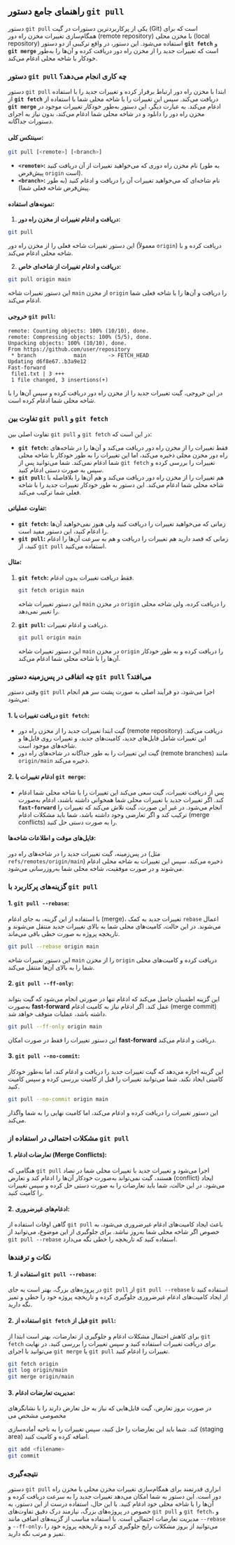 ## راهنمای جامع دستور `git pull`

دستور `git pull` یکی از پرکاربردترین دستورات در گیت (Git) است که برای همگام‌سازی تغییرات مخزن راه دور (remote repository) با مخزن محلی (local repository) استفاده می‌شود. این دستور، در واقع ترکیبی از دو دستور **`git fetch`** و **`git merge`** است که تغییرات جدید را از مخزن راه دور دریافت کرده و آن‌ها را به‌طور خودکار با شاخه محلی ادغام می‌کند.

### دستور `git pull` چه کاری انجام می‌دهد؟

دستور `git pull` ابتدا با مخزن راه دور ارتباط برقرار کرده و تغییرات جدید را با استفاده از **`git fetch`** دریافت می‌کند. سپس این تغییرات را با شاخه محلی شما با استفاده از **`git merge`** ادغام می‌کند. به عبارت دیگر، این دستور به‌طور خودکار تغییرات موجود در مخزن راه دور را دانلود و در شاخه محلی شما ادغام می‌کند، بدون نیاز به اجرای دستورات جداگانه.

#### سینتکس کلی:

```bash
git pull [<remote>] [<branch>]
```

- **`<remote>`:** نام مخزن راه دوری که می‌خواهید تغییرات از آن دریافت کنید (به طور پیش‌فرض `origin` است).
- **`<branch>`:** نام شاخه‌ای که می‌خواهید تغییرات آن را دریافت و ادغام کنید (به طور پیش‌فرض شاخه فعلی شما).

#### نمونه‌های استفاده:

1. **دریافت و ادغام تغییرات از مخزن راه دور:**

```bash
git pull
```

این دستور تغییرات شاخه فعلی را از مخزن راه دور (معمولاً `origin`) دریافت کرده و با شاخه محلی ادغام می‌کند.

2. **دریافت و ادغام تغییرات از شاخه‌ای خاص:**

```bash
git pull origin main
```

این دستور تغییرات شاخه `main` از مخزن `origin` را دریافت و آن‌ها را با شاخه فعلی شما ادغام می‌کند.

#### خروجی `git pull`:

```plaintext
remote: Counting objects: 100% (10/10), done.
remote: Compressing objects: 100% (5/5), done.
Unpacking objects: 100% (10/10), done.
From https://github.com/user/repository
 * branch            main       -> FETCH_HEAD
Updating d6f8e67..b3a9e12
Fast-forward
 file1.txt | 3 +++
 1 file changed, 3 insertions(+)
```

در این خروجی، گیت تغییرات جدید را از مخزن راه دور دریافت کرده و سپس آن‌ها را با شاخه محلی شما ادغام کرده است.

### تفاوت بین `git pull` و `git fetch`

تفاوت اصلی بین `git pull` و `git fetch` در این است که:

- **`git fetch`:** فقط تغییرات را از مخزن راه دور دریافت می‌کند و آن‌ها را در شاخه‌های راه دور مخزن محلی ذخیره می‌کند، اما این تغییرات را به طور خودکار با شاخه محلی شما ادغام نمی‌کند. شما می‌توانید پس از `git fetch` تغییرات را بررسی کرده و سپس به صورت دستی ادغام کنید.
- **`git pull`:** هم تغییرات را از مخزن راه دور دریافت می‌کند و هم آن‌ها را بلافاصله با شاخه محلی شما ادغام می‌کند. این دستور به طور خودکار تغییرات جدید را با شاخه فعلی شما ترکیب می‌کند.

#### تفاوت عملیاتی:

- **`git fetch`:** زمانی که می‌خواهید تغییرات را دریافت کنید ولی هنوز نمی‌خواهید آن‌ها را ادغام کنید، این دستور مفید است.
- **`git pull`:** زمانی که قصد دارید هم تغییرات را دریافت و هم به سرعت آن‌ها را ادغام کنید، از `git pull` استفاده می‌کنید.

#### مثال:

1. **`git fetch`:** فقط دریافت تغییرات بدون ادغام.

   ```bash
   git fetch origin main
   ```

   این دستور تغییرات شاخه `main` در مخزن `origin` را دریافت کرده، ولی شاخه محلی را تغییر نمی‌دهد.

2. **`git pull`:** دریافت و ادغام تغییرات.
   ```bash
   git pull origin main
   ```
   این دستور تغییرات شاخه `main` در مخزن `origin` را دریافت کرده و به طور خودکار آن‌ها را با شاخه محلی شما ادغام می‌کند.

### چه اتفاقی در پس‌زمینه دستور `git pull` می‌افتد؟

وقتی دستور `git pull` اجرا می‌شود، دو فرآیند اصلی به صورت پشت سر هم انجام می‌شود:

#### 1. **دریافت تغییرات با `git fetch`:**

- گیت ابتدا تغییرات جدید را از مخزن راه دور (remote repository) دریافت می‌کند. این تغییرات شامل فایل‌های جدید، کامیت‌های جدید، و تغییرات روی فایل‌ها و شاخه‌های موجود است.
- گیت این تغییرات را به طور جداگانه در شاخه‌های راه دور (remote branches) مانند `origin/main` ذخیره می‌کند.

#### 2. **ادغام تغییرات با `git merge`:**

- پس از دریافت تغییرات، گیت سعی می‌کند این تغییرات را با شاخه محلی شما ادغام کند. اگر تغییرات جدید با تغییرات محلی شما همخوانی داشته باشند، ادغام به‌صورت **`fast-forward`** انجام می‌شود. در غیر این صورت، گیت تلاش می‌کند که تغییرات را ترکیب کند و اگر تعارضی وجود داشته باشد، شما باید مشکلات ادغام (merge conflicts) را به صورت دستی حل کنید.

#### فایل‌های موقت و اطلاعات شاخه‌ها:

در پس‌زمینه، گیت تغییرات جدید را در شاخه‌های راه دور (مثل `refs/remotes/origin/main`) ذخیره می‌کند. سپس این تغییرات به شاخه محلی ادغام می‌شوند و در صورت موفقیت، شاخه محلی شما به‌روزرسانی می‌شود.

### گزینه‌های پرکاربرد با `git pull`

#### 1. **`git pull --rebase`:**

با استفاده از این گزینه، به جای ادغام (merge)، تغییرات جدید به کمک `rebase` اعمال می‌شوند. در این حالت، کامیت‌های محلی شما به بالای تغییرات جدید منتقل می‌شوند و تاریخچه پروژه به صورت خطی باقی می‌ماند.

```bash
git pull --rebase origin main
```

این دستور تغییرات شاخه `main` را از مخزن `origin` دریافت کرده و کامیت‌های محلی شما را به بالای آن‌ها منتقل می‌کند.

#### 2. **`git pull --ff-only`:**

این گزینه اطمینان حاصل می‌کند که ادغام تنها در صورتی انجام می‌شود که گیت بتواند به‌صورت **fast-forward** عمل کند. اگر ادغام نیاز به کامیت ادغام (merge commit) داشته باشد، عملیات متوقف خواهد شد.

```bash
git pull --ff-only origin main
```

این دستور تغییرات را فقط در صورت امکان **fast-forward** دریافت و ادغام می‌کند.

#### 3. **`git pull --no-commit`:**

این گزینه اجازه می‌دهد که گیت تغییرات جدید را دریافت و ادغام کند، اما به‌طور خودکار کامیتی ایجاد نکند. شما می‌توانید تغییرات را قبل از کامیت بررسی کرده و سپس کامیت کنید.

```bash
git pull --no-commit origin main
```

این دستور تغییرات را دریافت کرده و ادغام می‌کند، اما کامیت نهایی را به شما واگذار می‌کند.

### مشکلات احتمالی در استفاده از `git pull`

#### 1. **تعارضات ادغام (Merge Conflicts):**

هنگامی که `git pull` اجرا می‌شود و تغییرات جدید با تغییرات محلی شما در تضاد هستند، گیت نمی‌تواند به‌صورت خودکار آن‌ها را ادغام کند و تعارض (conflict) ایجاد می‌شود. در این حالت، شما باید تعارضات را به صورت دستی حل کرده و سپس تغییرات را کامیت کنید.

#### 2. **ادغام‌های غیرضروری:**

گاهی اوقات استفاده از `git pull` باعث ایجاد کامیت‌های ادغام غیرضروری می‌شود، به خصوص اگر شاخه محلی شما به‌روز نباشد. برای جلوگیری از این موضوع، می‌توانید از `git pull --rebase` استفاده کنید که تاریخچه را خطی نگه می‌دارد.

### نکات و ترفندها

#### 1. **استفاده از `git pull --rebase`:**

در پروژه‌های بزرگ، بهتر است به جای `git pull` از `git pull --rebase` استفاده کنید تا از ایجاد کامیت‌های ادغام غیرضروری جلوگیری کرده و تاریخچه پروژه خود را خطی و تمیز نگه دارید.

#### 2. **استفاده از `git fetch` قبل از `git pull`:**

برای کاهش احتمال مشکلات ادغام و جلوگیری از تعارضات، بهتر است ابتدا از `git fetch` برای دریافت تغییرات استفاده کنید و سپس تغییرات را بررسی کنید. در نهایت می‌توانید با اجرای `git merge` یا `git pull` تغییرات را ادغام کنید.

```bash
git fetch origin
git log origin/main
git merge origin/main
```

#### 3. **مدیریت تعارضات ادغام:**

در صورت بروز تعارض، گیت فایل‌هایی که نیاز به حل تعارض دارند را با نشانگرهای مخصوصی مشخص می

‌کند. شما باید این تعارضات را حل کنید، سپس تغییرات را به ناحیه آماده‌سازی (staging area) اضافه کرده و کامیت کنید.

```bash
git add <filename>
git commit
```

### نتیجه‌گیری

دستور `git pull` ابزاری قدرتمند برای همگام‌سازی تغییرات مخزن محلی با مخزن راه دور است. این دستور به شما امکان می‌دهد تغییرات جدید را به سرعت دریافت کرده و آن‌ها را با شاخه محلی خود ادغام کنید. با این حال، استفاده درست از این دستور، به خصوص در پروژه‌های بزرگ، نیازمند درک دقیق تفاوت‌های `git pull` و `git fetch`، و مدیریت تعارضات احتمالی است. با استفاده مناسب از گزینه‌های اضافی مانند `--rebase` و `--ff-only`، می‌توانید از بروز مشکلات رایج جلوگیری کرده و تاریخچه پروژه خود را تمیز و مرتب نگه دارید.
